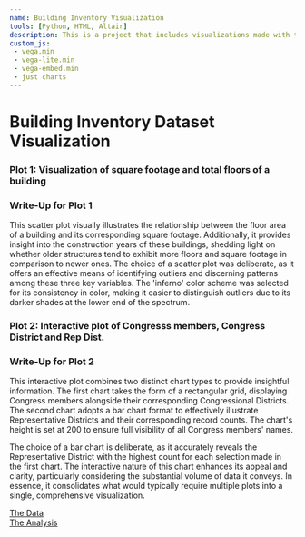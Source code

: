 ```yaml
---
name: Building Inventory Visualization
tools: [Python, HTML, Altair]
description: This is a project that includes visualizations made with the buildings inventory dataset. 
custom_js:
 - vega.min
 - vega-lite.min
 - vega-embed.min
 - just charts
---
```



# Building Inventory Dataset Visualization

### Plot 1: Visualization of square footage and total floors of a building 

<vegachart schema-url="{{ site.baseurl }}/assets/json/scatter1.json" style="width: 100%"></vegachart>

### Write-Up for Plot 1

This scatter plot visually illustrates the relationship between the floor area of a building and its corresponding square footage. Additionally, it provides insight into the construction years of these buildings, shedding light on whether older structures tend to exhibit more floors and square footage in comparison to newer ones. The choice of a scatter plot was deliberate, as it offers an effective means of identifying outliers and discerning patterns among these three key variables. The 'inferno' color scheme was selected for its consistency in color, making it easier to distinguish outliers due to its darker shades at the lower end of the spectrum.

### Plot 2: Interactive plot of Congresss members, Congress District and Rep Dist. 

<vegachart schema-url="{{ site.baseurl }}/assets/json/altair_mobility_local_dashboard.json" style="width: 100%"></vegachart>

### Write-Up for Plot 2

This interactive plot combines two distinct chart types to provide insightful information. The first chart takes the form of a rectangular grid, displaying Congress members alongside their corresponding Congressional Districts. The second chart adopts a bar chart format to effectively illustrate Representative Districts and their corresponding record counts. The chart's height is set at 200 to ensure full visibility of all Congress members' names.

The choice of a bar chart is deliberate, as it accurately reveals the Representative District with the highest count for each selection made in the first chart. The interactive nature of this chart enhances its appeal and clarity, particularly considering the substantial volume of data it conveys. In essence, it consolidates what would typically require multiple plots into a single, comprehensive visualization.

<div class='left'>
<a class="m-1 btn btn-outline-primary btn-2 " href="https://github.com/harishr03/harishr03.github.io/blob/main/assets/json/altair_mobility_local_dashboard.json">
The Data
</a>
</div>

<div class="right">
<a class="m-1 btn btn-outline-primary btn-2 " href="https://github.com/harishr03/harishr03.github.io/blob/main/python_notebooks/HW8.ipynb">
The Analysis
</a>
</div>